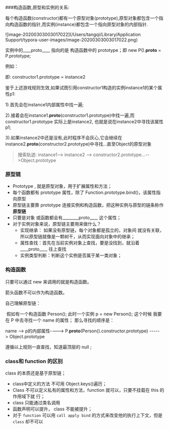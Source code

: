 ###构造函数,原型和实例的关系:



每个构造函数(constructor)都有一个原型对象(prototype),原型对象都包含一个指向构造函数的指针,而实例(instance)都包含一个指向原型对象的内部指针.

![image-20200303003017022](/Users/tangqi/Library/Application Support/typora-user-images/image-20200303003017022.png)



实例中的____proto____ 指向的是 构造函数中的 prototype；即 new P().____proto____  = P.prototype;



例如：

即: constructor1.prototype = instance2

鉴于上述游戏规则生效,如果试图引用constructor1构造的实例instance1的某个属性p1:

1).首先会在instance1内部属性中找一遍;

2).接着会在instance1.____proto____(constructor1.prototype)中找一遍,而constructor1.prototype 实际上是instance2, 也就是说在instance2中寻找该属性p1;

3).如果instance2中还是没有,此时程序不会灰心,它会继续在instance2.____proto____(constructor2.prototype)中寻找...直至Object的原型对象

> 搜索轨迹: instance1--> instance2 --> constructor2.prototype…-->Object.prototype



### 原型链

* Prototype , 就是原型对象，用于扩展属性和方法；
* 每个函数都有 prototype 属性，除了 Function.prototype.bind()，该属性指向原型
* 原型链主要靠 prototype 连接实例和构造函数，把这种实例与原型的链条称作 **原型链**
* 只要是对象 或函数都会有________proto____ 这个属性；
* 对于实例对象来说，原型链主要用来做什么？
  	 * 实现继承： 如果没有原型链，每个对象都是孤立的，对象间 就没有关联，所以原型链就像是一颗树干，从而实现面向对象中的继承；
  	 * 属性查找：首先在当前实例对象上查找，要是没找到，就沿着____proto____ 往上查找
  	 * 实例类型判断：判断这个实例是否属于某一类对象；

### 构造函数

只要可以通过 new 来调用的就是构造函数。

箭头函数不可以作为构造函数。









自己理解原型链： 



​	假如有一个构造函数 Person();  此时一个实例 p = new Person();  这个时候 我要在 P 中去寻找一个 name 的属性； 那么寻找的顺序是： 



name --> p的内部属性---->  P.____proto____(Person().constructor.prototype) -----> Object.prototype

遵循以上规则一直查找，知道最顶层的 null ; 





### class和 function 的区别

class 的本质还是基于原型链；

* class中定义的方法 不可用 Object.keys()遍历；
* Class 不可以定义私有的属性和方法，function 就可以，只要不挂载在 this 的作用域下就 行；
* class 只能通过类名调用
* 函数声明可以提升， class 不能被提升；
* 对于 `function` 可以用 `call apply bind` 的方式来改变他的执行上下文，但是 `class` 却不可以





